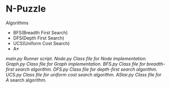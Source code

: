 # N-Puzzle
Algorithms 
  * BFS(Breadth First Search) 
  * DFS(Depth First Search) 
  * UCS(Uniform Cost Search) 
  * A*

 *main.py Runner script. 
 Node.py Class file for Node implementation. 
 Graph.py Class file for Graph implementation. 
 BFS.py Class file for breadth-first search algorithm. 
 DFS.py Class file for depth-first search algorithm. 
 UCS.py Class file for uniform cost search algorithm. 
 AStar.py Class file for A* search algorithm.
